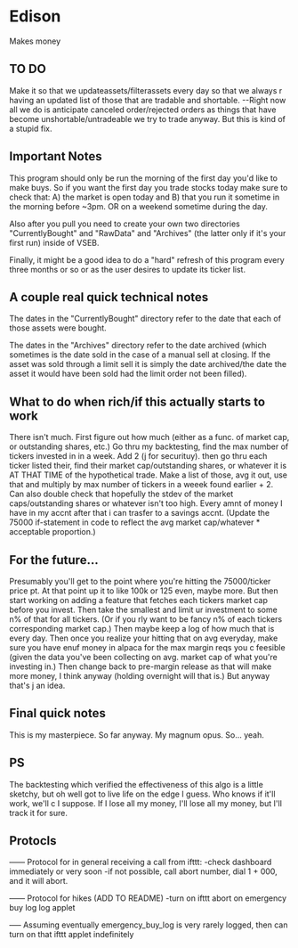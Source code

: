 # Edison

Makes money

## TO DO
Make it so that we updateassets/filterassets every day so that we always r having an updated list of those that are tradable and shortable.
--Right now all we do is anticipate canceled order/rejected orders as things that have become unshortable/untradeable we try to trade anyway.
But this is kind of a stupid fix.

## Important Notes
This program should only be run the morning of the first day you'd like to make buys. So if you want the first day you trade stocks today make sure to check that:
A) the market is open today
and B) that you run it sometime in the morning before ~3pm. OR on a weekend sometime during the day.

Also after you pull you need to create your own two directories "CurrentlyBought" and "RawData" and "Archives" (the latter only if it's your first run) inside of VSEB.

Finally, it might be a good idea to do a "hard" refresh of this program every three months or so
or as the user desires to update its ticker list.

## A couple real quick technical notes

The dates in the "CurrentlyBought" directory refer to the date that each of those
assets were bought.

The dates in the "Archives"
directory refer to the date archived (which sometimes is the date sold in the case of a manual sell at closing.
If the asset was sold through a limit sell it is simply the date archived/the date the asset it would have been
sold had the limit order not been filled).

## What to do when rich/if this actually starts to work

There isn't much. First figure out how much (either as a func. of market cap, or outstanding shares, etc.) Go thru my backtesting, find the max number of tickers invested in in a week. Add 2 (j for securituy). then go thru each ticker listed their, find their market cap/outstanding shares, or whatever it is AT THAT TIME of the hypothetical trade. Make a list of those, avg it out, use that and multiply by max number of tickers in a weeek found earlier + 2. Can also double check that hopefully the stdev of the market caps/outstanding shares or whatever isn't too high. Every amnt of money I have in my accnt after that i can trasfer to a savings accnt. (Update the 75000 if-statement in code to reflect the avg market cap/whatever * acceptable proportion.)

## For the future...

Presumably you'll get to the point where you're hitting the 75000/ticker price pt. At that point up it to like 100k or 125 even, maybe more. But then start working on adding a feature that fetches each tickers market cap before you invest. Then take the smallest and limit ur investment to some n% of that for all tickers. (Or if you rly want to be fancy n% of each tickers corresponding market cap.) Then maybe keep a log of how much that is every day. Then once you realize your hitting that on avg everyday, make sure you have enuf money in alpaca for the max  margin reqs you c feesible (given the data you've been collecting on avg. market cap of what you're investing in.) Then change back to pre-margin release as that will make more money, I think anyway (holding overnight will that is.) But anyway that's j an idea.

## Final quick notes

This is my masterpiece. So far anyway. My magnum opus. So... yeah.

## PS

The backtesting which verified the effectiveness of this algo is a little sketchy, but oh well got to live life on the edge
I guess. Who knows if it'll work, we'll c I suppose. If I lose all my money, I'll lose all my money, but I'll track it for sure.

## Protocls
––––
Protocol for in general receiving a call from ifttt:
-check dashboard immediately or very soon
-if not possible, call abort number, dial 1 + 000, and it will abort.

––––
Protocol for hikes (ADD TO README)
-turn on ifttt abort on emergency buy log log applet

–––
Assuming eventually emergency_buy_log is very rarely logged, then can turn on that ifttt applet indefinitely

